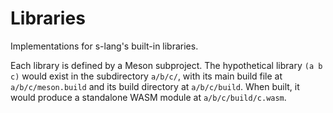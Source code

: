 # Libraries

Implementations for s-lang's built-in libraries.

Each library is defined by a Meson subproject.
The hypothetical library `(a b c)` would exist in the subdirectory `a/b/c/`,
with its main build file at `a/b/c/meson.build`
and its build directory at `a/b/c/build`.
When built, it would produce a standalone WASM module at `a/b/c/build/c.wasm`.

